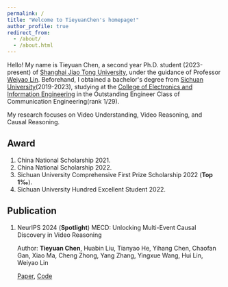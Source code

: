 ```yaml
---
permalink: /
title: "Welcome to TieyuanChen's homepage!"
author_profile: true
redirect_from: 
  - /about/
  - /about.html
---
```


Hello! My name is Tieyuan Chen, a second year Ph.D. student (2023-present) of [Shanghai Jiao Tong University](https://en.sjtu.edu.cn/), 
under the guidance of Professor [Weiyao Lin](https://weiyaolin.github.io/). 
Beforehand, I obtained a bachelor's degree from [Sichuan University](https://en.scu.edu.cn/)(2019-2023), 
studying at the [College of Electronics and Information Engineering](https://eie.scu.edu.cn/eneieen/) 
in the Outstanding Engineer Class of Communication Engineering(rank 1/29).

My research focuses on Video Understanding, Video Reasoning, and Causal Reasoning. 

## Award
1. China National Scholarship 2021.
2. China National Scholarship 2022.
3. Sichuan University Comprehensive First Prize Scholarship 2022 (**Top 1‰**).
4. Sichuan University Hundred Excellent Student 2022.

## Publication
1. NeurIPS 2024 (**Spotlight**) MECD: Unlocking Multi-Event Causal Discovery in Video Reasoning

    Author: **Tieyuan Chen**, Huabin Liu, Tianyao He, Yihang Chen, Chaofan Gan, Xiao Ma, Cheng Zhong, Yang Zhang, Yingxue Wang, Hui Lin, Weiyao Lin

    [Paper](https://arxiv.org/abs/2409.17647), [Code](https://github.com/tychen-SJTU/MECD-Benchmark)

